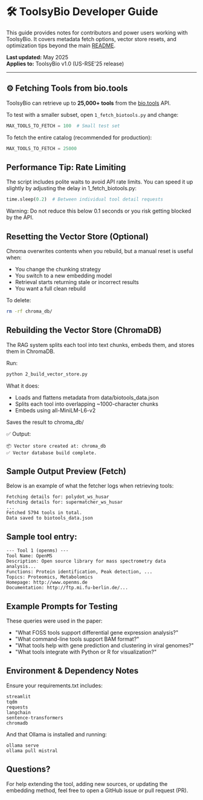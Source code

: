 # 🛠️ ToolsyBio Developer Guide

This guide provides notes for contributors and power users working with ToolsyBio. It covers metadata fetch options, vector store resets, and optimization tips beyond the main [README](../README.md).

**Last updated:** May 2025  
**Applies to:** ToolsyBio v1.0 (US-RSE'25 release)

---

## ⚙️ Fetching Tools from bio.tools

ToolsyBio can retrieve up to **25,000+ tools** from the [bio.tools](https://bio.tools) API.

To test with a smaller subset, open `1_fetch_biotools.py` and change:

```python
MAX_TOOLS_TO_FETCH = 100  # Small test set
```

To fetch the entire catalog (recommended for production):

```python
MAX_TOOLS_TO_FETCH = 25000
```

## Performance Tip: Rate Limiting
The script includes polite waits to avoid API rate limits. You can speed it up slightly by adjusting the delay in 1_fetch_biotools.py:

```python
time.sleep(0.2)  # Between individual tool detail requests
```
Warning: Do not reduce this below 0.1 seconds or you risk getting blocked by the API.

## Resetting the Vector Store (Optional)
Chroma overwrites contents when you rebuild, but a manual reset is useful when:
* You change the chunking strategy
* You switch to a new embedding model
* Retrieval starts returning stale or incorrect results
* You want a full clean rebuild

To delete:

```bash
rm -rf chroma_db/
```

## Rebuilding the Vector Store (ChromaDB)
The RAG system splits each tool into text chunks, embeds them, and stores them in ChromaDB.

Run:

```bash
python 2_build_vector_store.py
```

What it does:
* Loads and flattens metadata from data/biotools_data.json
* Splits each tool into overlapping ~1000-character chunks
* Embeds using all-MiniLM-L6-v2

Saves the result to chroma_db/

✅ Output:
```
📦 Vector store created at: chroma_db
✅ Vector database build complete.
```

## Sample Output Preview (Fetch)
Below is an example of what the fetcher logs when retrieving tools:

```
Fetching details for: polydot_ws_husar
Fetching details for: supermatcher_ws_husar
...
Fetched 5794 tools in total.
Data saved to biotools_data.json
```

## Sample tool entry:
```
--- Tool 1 (openms) ---
Tool Name: OpenMS
Description: Open source library for mass spectrometry data analysis...
Functions: Protein identification, Peak detection, ...
Topics: Proteomics, Metabolomics
Homepage: http://www.openms.de
Documentation: http://ftp.mi.fu-berlin.de/...
```

## Example Prompts for Testing
These queries were used in the paper:
* "What FOSS tools support differential gene expression analysis?"
* "What command-line tools support BAM format?"
* "What tools help with gene prediction and clustering in viral genomes?"
* "What tools integrate with Python or R for visualization?"


## Environment & Dependency Notes
Ensure your requirements.txt includes:
```
streamlit
tqdm
requests
langchain
sentence-transformers
chromadb
```

And that Ollama is installed and running:
```
ollama serve
ollama pull mistral
```

## Questions?
For help extending the tool, adding new sources, or updating the embedding method, feel free to open a GitHub issue or pull request (PR).